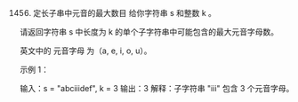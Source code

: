 1456. 定长子串中元音的最大数目
给你字符串 s 和整数 k 。

请返回字符串 s 中长度为 k 的单个子字符串中可能包含的最大元音字母数。

英文中的 元音字母 为（a, e, i, o, u）。

 

示例 1：

输入：s = "abciiidef", k = 3
输出：3
解释：子字符串 "iii" 包含 3 个元音字母。